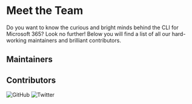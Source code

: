 <script id="cli-cards-generator" src="../generate-team-cards.js" defer></script>

# Meet the Team

Do you want to know the curious and bright minds behind the CLI for Microsoft 365? Look no further! Below you will find a list of all our hard-working maintainers and brilliant contributors.

## Maintainers 

<div id='cli-grid-maintainers' class='cli-grid'>
</div>

## Contributors 

<div id='cli-grid-contributors' class='cli-grid'>
</div>

[comment]: # (Template grid item)

<div id='cli-grid-item-template' class='cli-grid-item-container'>
  <div class='cli-grid-item'>
    <div class='cli-grid-item-align-center'>
      <img class='cli-grid-item-img'/>
    </div>
    <div class='cli-grid-item-align-center'>
      <div class='cli-grid-item-text'>
        <div class='cli-grid-item-name'></div>
        <div class='cli-grid-item-company'></div>
      </div>
    </div>
    <div class='cli-grid-item-align-center'>
      <a class='cli-grid-item-link' title='GitHub'>
        <img class='cli-grid-item-link-img' alt='GitHub' src='../../images/github-logo.svg'/>
      </a>
      <a class='cli-grid-item-link' title='Twitter'>
        <img class='cli-grid-item-link-img' alt='Twitter' src='../../images/twitter-logo.svg'/>
      </a>
    </div>
  </div>
</div>